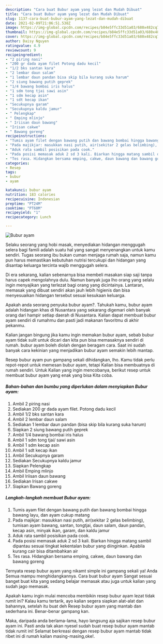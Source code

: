 ```yaml
---
description: "Cara buat Bubur ayam yang lezat dan Mudah Dibuat"
title: "Cara buat Bubur ayam yang lezat dan Mudah Dibuat"
slug: 1137-cara-buat-bubur-ayam-yang-lezat-dan-mudah-dibuat
date: 2021-02-09T21:06:51.538Z
image: https://img-global.cpcdn.com/recipes/b84e5ffc33d51a03/680x482cq70/bubur-ayam-foto-resep-utama.jpg
thumbnail: https://img-global.cpcdn.com/recipes/b84e5ffc33d51a03/680x482cq70/bubur-ayam-foto-resep-utama.jpg
cover: https://img-global.cpcdn.com/recipes/b84e5ffc33d51a03/680x482cq70/bubur-ayam-foto-resep-utama.jpg
author: Daisy Nguyen
ratingvalue: 4.9
reviewcount: 9
recipeingredient:
- "2 piring nasi"
- "200 gr dada ayam filet Potong dadu kecil"
- "1/2 bks santan kara"
- "2 lembar daun salam"
- "1 lembar daun pandan bisa skip bila kurang suka harum"
- "2 siung bawang putih geprek"
- "1/4 bawang bombai iris halus"
- "1 sdm tong tjai sawi asin"
- "1 sdm kecap asin"
- "1 sdt kecap ikan"
- "Secukupnya garam"
- "Secukupnya kaldu jamur"
- " Pelengkap"
- " Emping mlinjo"
- " Iriisan daun bawang"
- "Irisan cakwe"
- " Bawang goreng"
recipeinstructions:
- "Tumis ayam filet dengan bawang putih dan bawang bombai hingga bawang layu, dan ayam cukup matang"
- "Pada majikjar: masukkan nasi putih, air(sekitar 2 gelas belimbing), tumisan ayam bawang, santan, tongtjai, daun salam, daun pandan, kecap asin, minyak ikan, garam, dan kaldu jamur"
- "Aduk rata sambil posisikan pada cook."
- "Pada posisi memasak aduk 2 sd 3 kali. Biarkan hingga matang sambil dipantau sesuai tingkat kekentalan bubur yang diinginkan. Apabila kurang cair bisa ditambahkan air"
- "Tes rasa. Hidangkan bersama emping, cakwe, daun bawang dan bawang goreng"
categories:
- Resep
tags:
- bubur
- ayam

katakunci: bubur ayam 
nutrition: 183 calories
recipecuisine: Indonesian
preptime: "PT24M"
cooktime: "PT60M"
recipeyield: "1"
recipecategory: Lunch

---
```



![Bubur ayam](https://img-global.cpcdn.com/recipes/b84e5ffc33d51a03/680x482cq70/bubur-ayam-foto-resep-utama.jpg)

Selaku seorang yang hobi masak, menyediakan hidangan menggugah selera bagi famili adalah suatu hal yang sangat menyenangkan untuk kamu sendiri. Tugas seorang ibu bukan cuman menjaga rumah saja, namun kamu pun harus memastikan kebutuhan nutrisi tercukupi dan hidangan yang disantap keluarga tercinta wajib menggugah selera.

Di era  sekarang, kalian sebenarnya bisa membeli masakan siap saji tanpa harus capek mengolahnya dulu. Namun banyak juga lho orang yang selalu ingin menyajikan yang terlezat bagi orang yang dicintainya. Lantaran, memasak yang dibuat sendiri akan jauh lebih higienis dan bisa menyesuaikan hidangan tersebut sesuai kesukaan keluarga. 



Apakah anda seorang penyuka bubur ayam?. Tahukah kamu, bubur ayam adalah hidangan khas di Nusantara yang sekarang digemari oleh banyak orang dari hampir setiap daerah di Nusantara. Kalian dapat membuat bubur ayam sendiri di rumahmu dan pasti jadi makanan favoritmu di akhir pekanmu.

Kalian jangan bingung jika kamu ingin memakan bubur ayam, sebab bubur ayam tidak sulit untuk dicari dan kita pun bisa memasaknya sendiri di rumah. bubur ayam boleh diolah dengan beragam cara. Saat ini sudah banyak cara kekinian yang menjadikan bubur ayam semakin lebih mantap.

Resep bubur ayam pun gampang sekali dihidangkan, lho. Kamu tidak perlu repot-repot untuk memesan bubur ayam, tetapi Kalian bisa membuatnya di rumah sendiri. Untuk Kalian yang ingin mencobanya, berikut resep untuk membuat bubur ayam yang enak yang bisa Kita coba.

<!--inarticleads1-->

##### Bahan-bahan dan bumbu yang diperlukan dalam menyiapkan Bubur ayam:

1. Ambil 2 piring nasi
1. Sediakan 200 gr dada ayam filet. Potong dadu kecil
1. Ambil 1/2 bks santan kara
1. Ambil 2 lembar daun salam
1. Sediakan 1 lembar daun pandan (bisa skip bila kurang suka harum)
1. Siapkan 2 siung bawang putih geprek
1. Ambil 1/4 bawang bombai iris halus
1. Ambil 1 sdm tong tjai/ sawi asin
1. Ambil 1 sdm kecap asin
1. Ambil 1 sdt kecap ikan
1. Ambil Secukupnya garam
1. Sediakan Secukupnya kaldu jamur
1. Siapkan  Pelengkap
1. Ambil  Emping mlinjo
1. Ambil  Iriisan daun bawang
1. Sediakan Irisan cakwe
1. Siapkan  Bawang goreng




<!--inarticleads2-->

##### Langkah-langkah membuat Bubur ayam:

1. Tumis ayam filet dengan bawang putih dan bawang bombai hingga bawang layu, dan ayam cukup matang
1. Pada majikjar: masukkan nasi putih, air(sekitar 2 gelas belimbing), tumisan ayam bawang, santan, tongtjai, daun salam, daun pandan, kecap asin, minyak ikan, garam, dan kaldu jamur
1. Aduk rata sambil posisikan pada cook.
1. Pada posisi memasak aduk 2 sd 3 kali. Biarkan hingga matang sambil dipantau sesuai tingkat kekentalan bubur yang diinginkan. Apabila kurang cair bisa ditambahkan air
1. Tes rasa. Hidangkan bersama emping, cakwe, daun bawang dan bawang goreng




Ternyata resep bubur ayam yang nikamt simple ini gampang sekali ya! Anda Semua mampu menghidangkannya. Cara buat bubur ayam Sangat sesuai banget buat kita yang sedang belajar memasak atau juga untuk kalian yang sudah jago memasak.

Apakah kamu ingin mulai mencoba membikin resep bubur ayam lezat tidak rumit ini? Kalau kamu tertarik, ayo kalian segera siapkan alat-alat dan bahannya, setelah itu buat deh Resep bubur ayam yang mantab dan sederhana ini. Benar-benar gampang kan. 

Maka, daripada anda berlama-lama, hayo langsung aja sajikan resep bubur ayam ini. Pasti anda tak akan nyesel sudah buat resep bubur ayam mantab tidak rumit ini! Selamat berkreasi dengan resep bubur ayam mantab tidak ribet ini di rumah kalian masing-masing,oke!.

